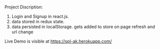 Project Discription:

1. Login and Signup in react.js.
2. data stored in redux state.
3. data persisted in localStorage. gets added to store on page refresh and url change

Live Demo is visible at
https://spl-ak.herokuapp.com/
